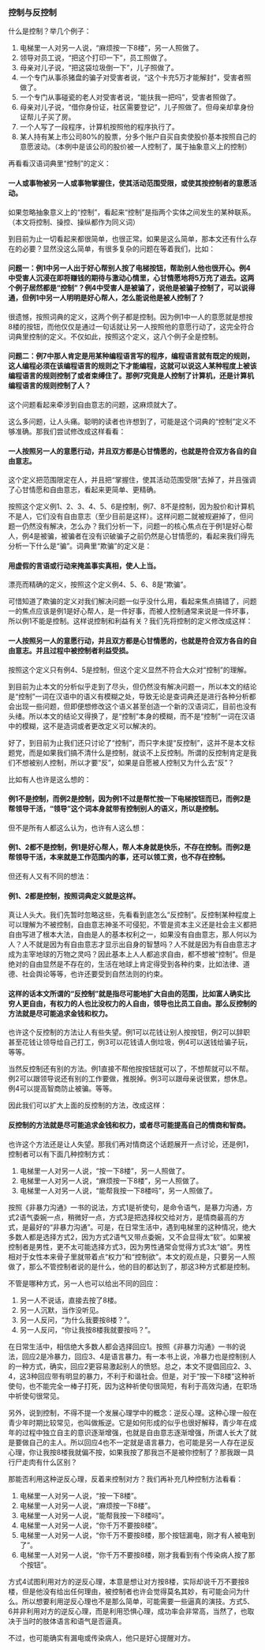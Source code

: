 ﻿### 控制与反控制

什么是控制？举几个例子：

1. 电梯里一人对另一人说，“麻烦按一下8楼”，另一人照做了。
2. 领导对员工说，“把这个打印一下”，员工照做了。
3. 母亲对儿子说，“把这袋垃圾倒一下”，儿子照做了。
4. 一个专门从事杀猪盘的骗子对受害者说，“这个卡充5万才能解封”，受害者照做了。
5. 一个专门从事碰瓷的老人对受害者说，“能扶我一把吗”，受害者照做了。
6. 母亲对儿子说，“借你身份证，社区需要登记”，儿子照做了。但母亲却拿身份证帮儿子买了房。
7. 一个人写了一段程序，计算机按照他的程序执行了。
8. 某人持有某上市公司80%的股票，分多个账户自买自卖使股价基本按照自己的意愿波动。（本例中是该公司的股价被一人控制了，属于抽象意义上的控制）

再看看汉语词典里“控制”的定义：

#### 一人或事物被另一人或事物掌握住，使其活动范围受限，或使其按控制者的意愿活动。

如果忽略抽象意义上的“控制”，看起来“控制”是指两个实体之间发生的某种联系。（本文将控制、操控、操纵都作为同义词）

到目前为止一切看起来都很简单，也很正常。如果是这么简单，那本文还有什么存在的必要？显然没这么简单，有很多复杂的问题在等着我们，比如：

####  问题一：例1中另一人出于好心帮别人按了电梯按钮，帮助别人他也很开心。例4中受害人沉浸在即将赚钱的期待与激动心情里，心甘情愿地将5万充了进去。这两个例子居然都是“控制”？例4中受害人是被骗了，说他是被骗子控制了，可以说得通，但例1中另一人明明是好心帮人，怎么能说他是被人控制了？

很遗憾，按照词典的定义，这两个例子都是控制。因为例1中一人的意愿就是想按8楼的按钮，而他仅仅是通过一句话就让另一人按照他的意愿行动了，这完全符合词典里控制的定义。不仅如此，按照这个定义，这八个例子全是控制。

####  问题二：例7中那人肯定是用某种编程语言写的程序，编程语言就有既定的规则，这人编程必须在该编程语言的规则之下才能编程，这就可以说这人某种程度上被该编程语言的规则控制了或者束缚住了。那例7究竟是人控制了计算机，还是计算机编程语言的规则控制了人？

这个问题看起来牵涉到自由意志的问题，这麻烦就大了。

这么多问题，让人头痛。聪明的读者也许想到了，可能是这个词典的“控制”定义不够准确。那我们尝试修改成这样看看：

#### 一人按照另一人的意愿行动，并且双方都是心甘情愿的，也就是符合双方各自的自由意志。

这个定义把范围限定在人，并且把“掌握住，使其活动范围受限”去掉了，并且强调了心甘情愿和自由意志，看起来更简单、更精确。

按照这个定义例1、2、3、4、5、6是控制，例7、8不是控制，因为股价和计算机不是人，它们没有自由意志（至少目前是这样）。这样问题二就被规避掉了，但问题一仍然没有解决，怎么办？我们分析一下，问题一的核心焦点在于例1是好心帮人，例4是被骗，被骗者在没有识破骗子之前仍然是心甘情愿的，看起来我们得先分析一下什么是“骗”。词典里“欺骗”的定义是：

#### 用虚假的言语或行动来掩盖事实真相，使人上当。

漂亮而精确的定义，按照这个定义例4、5、6、8是“欺骗”。

可惜知道了欺骗的定义对我们解决问题一似乎没什么用，看起来焦点搞错了，问题一的焦点应该是例1是好心帮人，是一件好事，而被人控制通常来说是一件坏事，所以例1不能是控制。这样说控制和利益有关？我们先将控制的定义修改成这样：

#### 一人按照另一人的意愿行动，并且双方都是心甘情愿的，也就是符合双方各自的自由意志。并且过程中被控制者利益受损。

按照这个定义只有例4、5是控制，但这个定义显然不符合大众对“控制”的理解。

到目前为止本文的分析似乎走到了尽头，但仍然没有解决问题一，所以本文的结论是“控制”一词在汉语中的语义有模糊之处，导致无论是查词典还是进行各种分析都会出现一些问题，但即便想修改这个语义甚至创造一个新的汉语词汇，目前也没有头绪。所以本文的结论又得换了，是“控制”本身的模糊，而不是“控制”一词在汉语中的模糊，这不是造词或者更改定义可以解决的。

好了，到目前为止我们还只讨论了“控制”，而只字未提“反控制”，这并不是本文标题党，而是如果我们搞不清什么是控制，就谈不上反控制。所谓的反控制肯定是我们不想被别人控制，所以才要“反”，如果是自愿被人控制又为什么去“反”？

比如有人也许是这么想的：

#### 例1不是控制，而例2是控制，因为例1不过是帮忙按一下电梯按钮而已，而例2是帮领导干活，“领导”这个词本身就带有控制别人的语义，所以是控制。

但不是所有人都这么认为，也许有人这么想：

#### 例1、2都不是控制，例1是好心帮人，帮人本身就是快乐，不存在控制。而例2是帮领导干活，本来就是工作范围内的事，还可以领工资，也不存在控制。

但还有人又有不同的想法：

#### 例1、2都是控制，按照词典定义就是这样。

真让人头大。我们先暂时忽略这些，先看看到底怎么“反控制”。反控制某种程度上可以理解为不被控制，自由意志神圣不可侵犯，不管是资本主义还是社会主义都把自由写进了根本大法，自由是人的基本权利之一，如果没有自由意志，那人何以为人？人不就是因为有自由意志才显示出自身的智慧吗？人不就是因为有自由意志才成为主宰地球的万物之灵吗？因此基本上人人都追求自由，都不想被“控制”。但是绝对的自由显然是不存在的，生活在地球上肯定得受到各种约束，比如法律、道德、社会舆论等等，也许还要受到自然法则的约束。

#### 这样的话本文所谓的“反控制”就是指尽可能地扩大自由的范围，比如富人确实比穷人更自由，有权力的人也比没权力的人自由，领导也比员工自由。那么反控制的方法就是尽可能追求金钱和权力。

也许这个反控制的方法让人有些失望。例1可以花钱让别人按按钮，例2可以辞职甚至花钱让领导给自己打工，例3可以花钱请人倒垃圾，例4可以送钱给骗子玩，等等。

当然反控制还有别的方法。例1直接不帮他按按钮就可以了，不想帮就可以不帮。例2可以跟领导说还有别的工作要做，推脱掉。例3可以跟母亲说很累，想休息。例4可以提高智商防止被骗。等等。

因此我们可以扩大上面的反控制的方法，改成这样：

#### 反控制的方法就是尽可能追求金钱和权力，或者尽可能提高自己的情商和智商。

也许这个方法还是让人失望。那我们再对情商这个话题展开一点讨论，还是例1，控制者可以有下面几种控制方式：

1. 电梯里一人对另一人说，“按一下8楼”，另一人照做了。
2. 电梯里一人对另一人说，“麻烦按一下8楼”，另一人照做了。
3. 电梯里一人对另一人说，“能帮我按一下8楼吗”，另一人照做了。

按照《非暴力沟通》一书的说法，方式1是祈使句，是命令语气，是暴力沟通，方式2语气委婉一点，稍微好一点，方式3是把选择权交给对方，是情商最高的方式，是最好的“非暴力沟通”。可是，在日常生活中，遇到电梯里的这种情况，绝大多数人都是选择方式2，因为方式2语气又带点委婉，又不会显得太“软”。如果被控制者是男性，更不太可能选择方式3，因为男性通常会觉得方式3太“娘”。男性相对于女性本来骨子里就带着点“权力”和“控制欲”。本文的观点是，只要另一人照做了，那么不管控制者说的是什么，他的目的都达到了，那这3种方式都是控制。

不管是哪种方式，另一人也可以给出不同的回应：

1. 另一人不说话，直接去按了8楼。
2. 另一人沉默，当作没听见。
3. 另一人反问，“为什么我要按8楼？”。
4. 另一人反问，“你让我按8楼我就要按吗？”。

在日常生活中，相信绝大多数人都会选择回应1。按照《非暴力沟通》一书的说法，回应2是冷暴力，回应3、4是语言暴力。有一本书上说，冷暴力也是控制别人的一种方式，确实，回应2更容易激起别人的愤怒。总之，本文不提倡回应2、3、4，这3种回应带有明显的暴力，不利于和谐社会。但是，对于“按一下8楼”这种祈使句，也不能完全一棒子打死，因为这种祈使句很简短，有利于高效沟通，在职场中祈使句很常见。

另外，说到控制，不得不提一个发展心理学中的概念：逆反心理。这种心理一般在青少年时期比较常见，也叫做叛逆。它是如何形成的似乎也很好解释，青少年在成年的过程中独立自主的意识逐渐增强，也就是自由意志逐渐增强，所谓人长大了就是要做自己的主人。所以回应4也不一定就是语言暴力，也可能是另一人存在逆反心理，你让我按8楼我就偏不按，如果我按了那我岂不是被你控制了？那我跟一具行尸走肉有什么区别？

那能否利用这种逆反心理，反着来控制对方？我们再补充几种控制方法看看：

1. 电梯里一人对另一人说，“按一下8楼”。
2. 电梯里一人对另一人说，“麻烦按一下8楼”。
3. 电梯里一人对另一人说，“能帮我按一下8楼吗”。
4. 电梯里一人对另一人说，“你千万不要按8楼”。
5. 电梯里一人对另一人说，“你千万不要按8楼，那个按钮漏电，刚才有人被电到了”。
6. 电梯里一人对另一人说，“你千万不要按8楼，刚才我看到有个传染病人按了那个按钮”。

方式4试图利用对方的逆反心理，本意是想让对方按8楼，实际却说千万不要按8楼，但是他没有给出任何理由，被控制者也许会觉得莫名其妙，有可能会问为什么。所以想要利用逆反心理也不是那么简单，可能需要一些逼真的演技。方式5、6并非利用对方的逆反心理，而是利用恐惧心理，成功率会非常高，当然了，也取决于当时的肢体语言和语气是否逼真。

不过，也可能确实有漏电或传染病人，他只是好心提醒对方。


